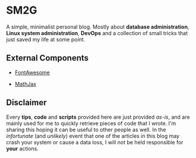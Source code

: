 # SM2G

A simple, minimalist personal blog. Mostly about **database administration**, **Linux system administration**, **DevOps** and a collection of small tricks that just saved my life at some point.

## External Components

* [FontAwesome](http://fontawesome.io/)

* [MathJax](https://www.mathjax.org/)

## Disclaimer

Every **tips**, **code** and **scripts** provided here are just provided *as-is*, and are mainly used for me to quickly retrieve pieces of code that I wrote. I'm sharing this hoping it can be useful to other people as well. In the *infortunate* (and *unlikely*) event that one of the articles in this blog may crash your system or cause a data loss, I will not be held responsible for **your** actions.
